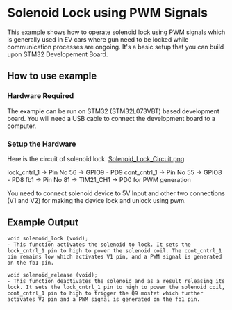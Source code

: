 # Solenoid Lock using PWM Signals

This example shows how to operate solenoid lock using PWM signals which is generally used in EV cars where gun need to be locked while communication processes are ongoing. It's a basic setup that you can build upon STM32 Developement Board. 

## How to use example

### Hardware Required

The example can be run on STM32 (STM32L073VBT) based development board. You will need a USB cable to connect the
development board to a computer.

### Setup the Hardware

Here is the circuit of solenoid lock. 
[Solenoid_Lock_Circuit.png](https://github.com/Nirav0401/Solenoid_Lock/blob/main/Solenoid_Lock_Circuit.png)

lock_cntrl_1 -> Pin No 56 -> GPIO9 - PD9
cont_cntrl_1 -> Pin No 55 -> GPIO8 - PD8
fb1 -> Pin No 81 -> TIM21_CH1 -> PD0 for PWM generation

You need to connect solenoid device to 5V Input and other two connections (V1 and V2) for making the device lock and unlock using pwm.

## Example Output

````
void solenoid_lock (void);
- This function activates the solenoid to lock. It sets the lock_cntrl_1 pin to high to power the solenoid coil. The cont_cntrl_1 pin remains low which activates V1 pin, and a PWM signal is generated on the fb1 pin.

void solenoid_release (void);
- This function deactivates the solenoid and as a result releasing its lock. It sets the lock_cntrl_1 pin to high to power the solenoid coil, cont_cntrl_1 pin to high to trigger the Q9 mosfet which further activates V2 pin and a PWM signal is generated on the fb1 pin.

````

